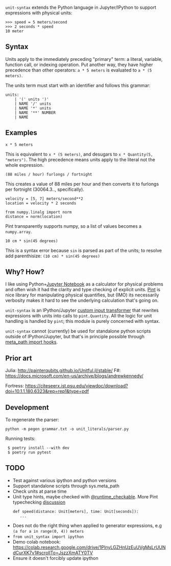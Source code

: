 `unit-syntax` extends the Python language in Jupyter/IPython to support expressions with physical units:

```
>>> speed = 5 meters/second
>>> 2 seconds * speed
10 meter
```

## Syntax

Units apply to the immediately preceding "primary" term: a literal, variable, function call, or indexing operation.  Put another way, they have higher precedence than other operators: `a * 5 meters` is evaluated to `a * (5 meters)`.

The units term must start with an identifier and follows this grammar:

```
units:
    | '(' units ')'
    | NAME '/' units
    | NAME '*' units
    | NAME '**' NUMBER
    | NAME
```

## Examples

```
x * 5 meters
```

This is equivalent to `x * (5 meters)`, and desugars to `x * Quantity(5, "meters")`.  The high precedence means units apply to the literal not the whole expression.

`(88 miles / hour) furlongs / fortnight`

This creates a value of 88 miles per hour and then converts it to furlongs per fortnight (30064.3.., specifically).

```
velocity = [5, 7] meters/second**2
location = velocity * 2 seconds

from numpy.linalg import norm
distance = norm(location)
```

Pint transparently supports numpy, so a list of values becomes a `numpy.array`.

`10 cm * sin(45 degrees)`

This is a syntax error because `sin` is parsed as part of the units; to resolve add parenthisize: `(10 cm) * sin(45 degrees)`

## Why?  How?

I like using Python+[Jupyter Notebook](https://jupyter.org/) as a calculator for physical problems and often wish it had the clarity and type checking of explicit units. [Pint](https://pint.readthedocs.io/) is nice library for manipulating physical quantifies, but (IMO) its necessarily verbosity makes it hard to see the underlying calculation that's going on.

`unit-syntax` is an IPython/Jupyter [custom input transformer](https://ipython.readthedocs.io/en/stable/config/inputtransforms.html) that rewrites expressions with units into calls to `pint.Quantity`.  All the logic for unit handling is handled by `pint`; this module is purely concerned with syntax.

`unit-syntax` cannot (currently) be used for standalone python scripts outside of IPython/Jupyter, but that's in principle possible through [meta_path import hooks](https://docs.python.org/3/reference/import.html#the-meta-path).

## Prior art

Julia: http://painterqubits.github.io/Unitful.jl/stable/
F#: https://docs.microsoft.com/en-us/archive/blogs/andrewkennedy/


Fortress: https://citeseerx.ist.psu.edu/viewdoc/download?doi=10.1.1.180.6323&rep=rep1&type=pdf


## Development

To regenerate the parser:

`python -m pegen grammar.txt -o unit_literals/parser.py`

Running tests:

```
 $ poetry install --with dev
 $ poetry run pytest
```

## TODO

 * Test against various ipython and python versions
 * Support standalone scripts through sys.meta_path
 * Check units at parse time
 * Unit type hints, maybe checked with [@runtime_checkable](https://docs.python.org/3/library/typing.html#typing.runtime_checkable).  More Pint typechecking [discussion](https://github.com/hgrecco/pint/issues/1166)
   ```
   def speed(distance: Unit[meters], time: Unit[seconds]):
      ...
   ```
 * Does not do the right thing when applied to generator expressions, e.g `(a for a in range(0, 4)) meters`
 * `from unit_syntax import ipython`
 * Demo colab notebook: https://colab.research.google.com/drive/1PInyLGZHnUzEuUVgMsLrUUNdCurXK7v1#scrollTo=JszzXmATY0TV
 * Ensure it doesn't forcibly update ipython


